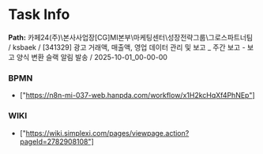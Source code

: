 # Task Info

**Path:** 카페24(주)\본사사업장\[CG]MI본부\마케팅센터\성장전략그룹\그로스파트너팀 / ksbaek / [341329] 광고 거래액, 매출액, 영업 데이터 관리 및 보고 _ 주간 보고 - 보고 양식 변환 슬랙 알림 발송 / 2025-10-01_00-00-00

### BPMN
- ["https://n8n-mi-037-web.hanpda.com/workflow/x1H2kcHqXf4PhNEp"]

### WIKI
- ["https://wiki.simplexi.com/pages/viewpage.action?pageId=2782908108"]

